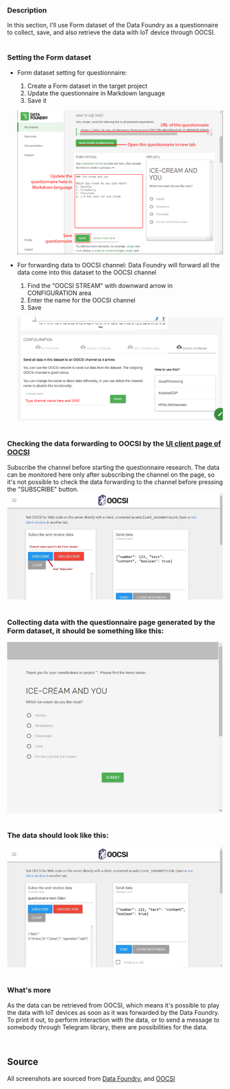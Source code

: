 ### Description

In this section, I'll use Form dataset of the Data Foundry as a questionnaire to collect, save, and also retrieve the data with IoT device through OOCSI.
<br><br>

### Setting the Form dataset
* Form dataset setting for questionnaire:
  1. Create a Form dataset in the target project
  2. Update the questionnaire in Markdown language
  3. Save it
  
  ![](images/Form_dataset_setting.png)


* For forwarding data to OOCSI channel: Data Foundry will forward all the data come into this dataset to the OOCSI channel
  1. Find the "OOCSI STREAM" with downward arrow in CONFIGURATION area
  2. Enter the name for the OOCSI channel
  3. Save

  ![](images/usecase-esp32-OOCSI-download.png)
<br><br>

### Checking the data forwarding to OOCSI by the [UI client page of OOCSI](https://oocsi.id.tue.nl/test/visual)
Subscribe the channel before starting the questionnaire research. The data can be monitored here only after subscribing the channel on the page, so it's not possible to check the data forwarding to the channel before pressing the "SUBSCRIBE" button.
![](images/UI_Client-page.JPG)
<br><br>

### Collecting data with the questionnaire page generated by the Form dataset, it should be something like this:
![](images/questionnaire.JPG)
<br><br>

### The data should look like this:
![](images/data_monitoring.jpg)
<br><br>

### What's more
As the data can be retrieved from OOCSI, which means it's possible to play the data with IoT devices as soon as it was forwarded by the Data Foundry. To print it out, to perform interaction with the data, or to send a message to somebody through Telegram library, there are possibilities for the data.

<br />

## Source

All screenshots are sourced from [Data Foundry](https://data.id.tue.nl/), and [OOCSI](https://oocsi.id.tue.nl)